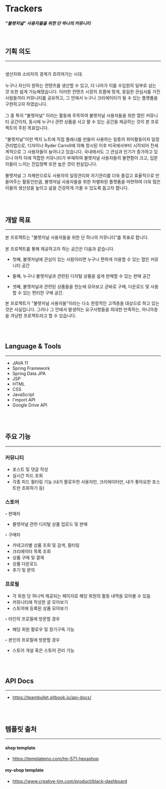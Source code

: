 # Trackers
#### _"불렛저널" 사용자들을 위한 단 하나의 커뮤니티_

<br/>

## 기획 의도
***
\
&#x20;  생산자와 소비자의 경계가 흐려져가는 시대.\
\
&#x20;  누구나 자신이 원하는 컨텐츠를 생산할 수 있고, 더 나아가 이를 수입원의 일부로 삼는 것 또한 쉽게 가능해졌습니다. 이러한 컨텐츠 시장의 흐름에 맞게, 동일한 관심사를 가진 사람들끼리 커뮤니티를 공유하고, 그 안에서 누구나 크리에이터가 될 수 있는 플랫폼을 구현하고자 하였습니다.\
\
&#x20;  그 중 특히 "불렛저널" 이라는 활동에 주목하여 불렛저널 사용자들을 위한 열린 커뮤니티 공간이자, 동시에 누구나 관련 상품을 사고 팔 수 있는 공간을 제공하는 것이 본 프로젝트의 주된 목표입니다.\
\
&#x20;  "불렛저널"이란 백지 노트에 직접 플래너를 만들어 사용하는 일종의 취미활동이자 일정관리법으로, 디자이너 Ryder Carroll에 의해 창시된 이후 미국에서부터 시작되어 전세계적으로 그 사용자들이 늘어나고 있습니다. 국내에서도 그 관심과 인기가 증가하고 있으나 아직 이에 적합한 커뮤니티가 부재하여 불렛저널 사용자들의 불편함이 크고, 입문자들이 느끼는 진입장벽 또한 높은 것이 현실입니다.\
\
&#x20;  불렛저널 그 자체만으로도 사용자의 일정관리와 자기관리를 더욱 즐겁고 효율적으로 만들어주는 활동인만큼, 불렛저널 사용자들을 위한 차별화된 플랫폼을 마련하여 더욱 많은 이들의 생산성을 높이고 삶을 건강하게 가꿀 수 있도록 돕고자 합니다.



<br/><br/> 
## 개발 목표
***

&#x20;  본 프로젝트는 "불렛저널 사용자들을 위한 단 하나의 커뮤니티"를 목표로 합니다.\
\
&#x20;  본 프로젝트를 통해 제공하고자 하는 공간은 다음과 같습니다.


* 첫째, 불렛저널에 관심이 있는 사람이라면 누구나 편하게 이용할 수 있는 열린 커뮤니티 공간

* 둘째, 누구나 불렛저널과 관련된 디지털 상품을 쉽게 판매할 수 있는 판매 공간

* 셋째, 불렛저널과 관련된 상품들을 한눈에 모아보고 곧바로 구매, 다운로드 및 사용할 수 있는 편리한 구매 공간.
  


&#x20;  본 프로젝트가 "불렛저널 사용자들"이라는 다소 한정적인 고객층을 대상으로 하고 있는 것은 사실입니다. 그러나 그 안에서 발생하는 요구사항들을 최대한 만족하는, 마니아층을 겨냥한 프로젝트라고 할 수 있습니다.


<br/><br/>
## Language & Tools
***

* JAVA 11
* Spring Framework
* Spring Data JPA
* JSP
* HTML
* CSS
* JavaScript
* I'mport API
* Google Drive API


<br/><br/>
## 주요 기능
***
### 커뮤니티

* 포스트 및 댓글 작성
* 실시간 피드 조회
* 각종 피드 필터링 기능 (내가 팔로우한 사용자만, 크리에이터만, 내가 좋아요한 포스트만 조회하기 등)

### 스토어

&#x20;    **-** 판매자

* 불렛저널 관련 디지털 상품 업로드 및 판매

&#x20;    **-** 구매자

* 카테고리별 상품 조회 및 검색, 필터링
* 크리에이터 목록 조회
* 상품 구매 및 결제
* 상품 다운로드
* 후기 및 문의


### 프로필

* 각 회원 당 하나씩 제공되는 페이지로 해당 회원의 활동 내역을 모아볼 수 있음
* 커뮤니티에 작성한 글 모아보기
* 스토어에 등록된 상품 모아보기

&#x20;    **-** 타인의 프로필에 방문할 경우

* 해당 회원 팔로우 및 정기구독 기능

&#x20;    **-** 본인의 프로필에 방문할 경우

* 스토어 개설 혹은 스토어 관리 기능


<br/><br/>  
## API Docs
***

* https://teambullet.gitbook.io/api-docs/



<br/><br/>  
## 템플릿 출처

***

#### shop template
* https://templatemo.com/tm-571-hexashop
#### my-shop template

* https://www.creative-tim.com/product/black-dashboard

